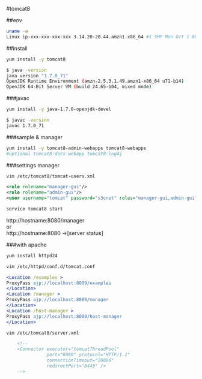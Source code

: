 #tomcat8

##env
```bash
uname -a
Linux ip-xxx-xxx-xxx-xxx 3.14.20-20.44.amzn1.x86_64 #1 SMP Mon Oct 1 00:00:00 UTC 2014 x86_64 x86_64 x86_64 GNU/Linux
```

##install
```bash
yum install -y tomcat8 
```

```bash
$ java -version
java version "1.7.0_71"
OpenJDK Runtime Environment (amzn-2.5.3.1.49.amzn1-x86_64 u71-b14)
OpenJDK 64-Bit Server VM (build 24.65-b04, mixed mode)
```

###javac
```bash
yum install -y java-1.7.0-openjdk-devel
```

```bash
$ javac -version
javac 1.7.0_71
```

###sample & manager
```bash
yum install -y tomcat8-admin-webapps tomcat8-webapps
#optional tomcat8-docs-webapp tomcat8-log4j
```

###settings manager
```bash
vim /etc/tomcat8/tomcat-users.xml
```

```xml
<role rolename="manager-gui"/>
<role rolename="admin-gui"/>
<user username="tomcat" password="s3cret" roles="manager-gui,admin-gui"/>
```
```bash
service tomcat8 start
```

http://hostname:8080/manager  
or  
http://hostname:8080 ->[server status]

###with apache
```bash
yum install httpd24
```

```bash
vim /etc/httpd/conf.d/tomcat.conf
```

```apache
<Location /examples >
ProxyPass ajp://localhost:8009/examples
</Location>
<Location /manager >
ProxyPass ajp://localhost:8009/manager
</Location>
<Location /host-manager >
ProxyPass ajp://localhost:8009/host-manager
</Location>
```

```bash
vim /etc/tomcat8/server.xml
```
```xml
    <!--
    <Connector executor="tomcatThreadPool"
               port="8080" protocol="HTTP/1.1"
               connectionTimeout="20000"
               redirectPort="8443" />
    -->
```
